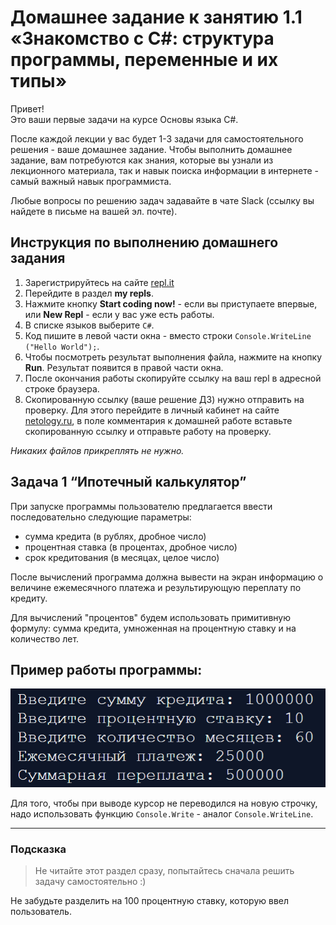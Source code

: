 # Домашнее задание к занятию 1.1 «Знакомство с C#: структура программы, переменные и их типы»

Привет! <br>
Это ваши первые задачи на курсе Основы языка C#.

После каждой лекции у вас будет 1-3 задачи для самостоятельного решения - ваше домашнее задание. Чтобы выполнить домашнее задание, вам потребуются как знания, которые вы узнали из лекционного материала, так и навык поиска информации в интернете - самый важный навык программиста.

Любые вопросы по решению задач задавайте в чате Slack (ссылку вы найдете в письме на вашей эл. почте).

## Инструкция по выполнению домашнего задания

1. Зарегистрируйтесь на сайте [repl.it](http://repl.it/)
2. Перейдите в раздел **my repls**.
3. Нажмите кнопку **Start coding now!** - если вы приступаете впервые, или **New Repl** - если у вас уже есть работы.
4. В списке языков выберите `C#`.
5. Код пишите в левой части окна - вместо строки `Console.WriteLine ("Hello World");`.
6. Чтобы посмотреть результат выполнения файла, нажмите на кнопку **Run**. Результат появится в правой части окна.
7. После окончания работы скопируйте ссылку на ваш repl в адресной строке браузера.
8. Скопированную ссылку (ваше решение ДЗ) нужно отправить на проверку. Для этого перейдите в личный кабинет на сайте [netology.ru](http://netology.ru/), в поле комментария к домашней работе вставьте скопированную ссылку и отправьте работу на проверку.

*Никаких файлов прикреплять не нужно.*

## Задача 1 “Ипотечный калькулятор”

При запуске программы пользователю предлагается ввести последовательно следующие параметры:

- сумма кредита (в рублях, дробное число)
- процентная ставка (в процентах, дробное число)
- срок кредитования (в месяцах, целое число)

После вычислений программа должна вывести на экран информацию о величине ежемесячного платежа и результирующую переплату по кредиту.

Для вычислений "процентов" будем использовать примитивную формулу: сумма кредита, умноженная на процентную ставку и на количество лет.

## Пример работы программы:

![Пример](./example.png)

Для того, чтобы при выводе курсор не переводился на новую строчку, надо использовать функцию `Console.Write` - аналог `Console.WriteLine`.

---

### Подсказка

> Не читайте этот раздел сразу, попытайтесь сначала решить задачу самостоятельно :)

Не забудьте разделить на 100 процентную ставку, которую ввел пользователь.
